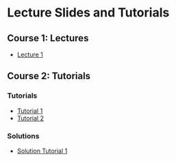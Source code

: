 # Lecture Slides and Tutorials

## Course 1: Lectures
- [Lecture 1](./lecture/l1/Lecture_1.html)

## Course 2: Tutorials
### Tutorials 
- [Tutorial 1](./tutorial/tutorial-1/tutorial_1.html)
- [Tutorial 2](./tutorial/tutorial-2/tutorial_2.html)

### Solutions 
- [Solution Tutorial 1](./tutorial/tutorial-1-solution/tutorial_1_solution.html)
